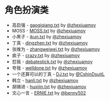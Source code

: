 # 角色扮演类

* 高启强 - [gaoqiqiang.txt](gaoqiqiang.txt) by [@zhexiuamoy](https://github.com/zhexiuamoy)
* MOSS - [MOSS.txt](MOSS.txt) by [@zhexiuamoy](https://github.com/zhexiuamoy)
* 小黑子 - [ikun.txt](ikun.txt) by [@zhexiuamoy](https://github.com/zhexiuamoy)
* 丁真 - [dingzhen.txt](dingzhen.txt) by [@zhexiuamoy](https://github.com/zhexiuamoy)
* 张维为 - [zhangweiwei.txt](zhangweiwei.txt) by [@zhexiuamoy](https://github.com/zhexiuamoy)
* 疯子 - [crazy.txt](crazy.txt) by [@zhexiuamoy](https://github.com/zhexiuamoy)
* 怼我 - [debatestick.txt](debatestick.txt) by [@zhexiuamoy](https://github.com/zhexiuamoy)
* 夸我 - [welldone.txt](welldone.txt) by [@zhexiuamoy](https://github.com/zhexiuamoy)
* 一个还算可以的丁真 - [DJ.txt](DJ.txt) by [@CshinDsuitL](https://github.com/CshinDsuitL)
* 韩立 - [hanli.txt](hanli.txt) by [@zhexiuamoy](https://github.com/zhexiuamoy)
* 胡锡进 - [huxijin.txt](huxijin.txt) by [@zhexiuamoy](https://github.com/zhexiuamoy)
* 文心一言 - [ERNIE.txt](ERNIE.txt) by [@benny502](https://github.com/benny502)